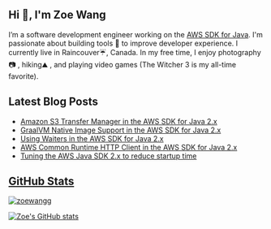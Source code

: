 <h2> Hi 👋, I'm Zoe Wang </h2>

I’m a software development engineer working on the [AWS SDK for Java](https://github.com/aws/aws-sdk-java-v2/). I'm passionate about building tools 🧰 to improve developer experience. I currently live in Raincouver:umbrella:, Canada. In my free time, I enjoy photography:camera: , hiking:mountain: , and playing video games (The Witcher 3 is my all-time favorite). 

<h2>Latest Blog Posts</h2>
  <ul>
    <li><a href="https://aws.amazon.com/blogs/developer/introducing-amazon-s3-transfer-manager-in-the-aws-sdk-for-java-2-x/"/>Amazon S3 Transfer Manager in the AWS SDK for Java 2.x</li>
    <li><a href="https://aws.amazon.com/blogs/developer/graalvm-native-image-support-in-the-aws-sdk-for-java-2-x/"/>GraalVM Native Image Support in the AWS SDK for Java 2.x</li>
    <li><a href="https://aws.amazon.com/blogs/developer/using-waiters-in-the-aws-sdk-for-java-2-x/"/>Using Waiters in the AWS SDK for Java 2.x</li>
    <li><a href="https://aws.amazon.com/blogs/developer/introducing-aws-common-runtime-http-client-in-the-aws-sdk-for-java-2-x/"/>AWS Common Runtime HTTP Client in the AWS SDK for Java 2.x</li>
    <li><a href="https://aws.amazon.com/blogs/developer/tuning-the-aws-java-sdk-2-x-to-reduce-startup-time/"/>Tuning the AWS Java SDK 2.x to reduce startup time</li>    
  </ul>

<h2>GitHub Stats</h2>

<p><img align="center" src="https://github-readme-streak-stats.herokuapp.com/?user=zoewangg&&theme=dracula" alt="zoewangg" /></p>

[![Zoe's GitHub stats](https://github-readme-stats.vercel.app/api?username=zoewangg&theme=dracula&show_icons=true)](https://github.com/zoewangg/github-readme-stats)

